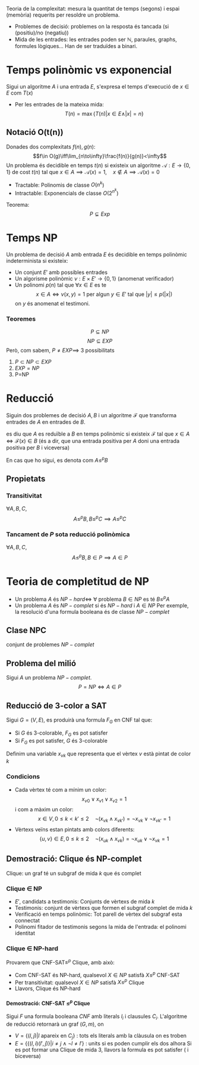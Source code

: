 Teoria de la complexitat: mesura la quantitat de temps (segons) i espai (memòria) requerits per resoldre un problema.

- Problemes de decisió: problemes on la resposta és tancada (si (positiu)/no (negatiu))
- Mida de les entrades: les entrades poden ser $\mathbb N$, paraules, graphs, formules lògiques...
	Han de ser traduïdes a binari.

# Temps polinòmic vs exponencial
Sigui un algoritme $A$ i una entrada $E$, s'expresa el temps d'execució de $x\in E$ com $T(x)$
- Per les entrades de la mateixa mida: $$T(n)=\max\{T(n)|x\in E\land|x|=n\}$$
## Notació O(t(n))
Donades dos complexitats $f(n),g(n)$:$$f\in O(g)\iff\lim_{n\to\infty}\frac{f(n)}{g(n)}<\infty$$
Un problema és decidible en temps $t(n)$ si existeix un algoritme $\mathcal A:E\to\{0,1\}$ de cost $t(n)$ tal que $x\in A\implies\mathcal A(x)=1,\quad x\notin A\implies\mathcal A(x)=0$ 
- Tractable: Polinomis de classe $O(n^{k}$)
- Intractable: Exponencials de classe $O(2^{n^{k}})$ 

Teorema: $$P\subsetneq Exp$$
# Temps NP
Un problema de decisió $A$ amb entrada $E$ és decidible en temps polinòmic indeterminista si existeix:
- Un conjunt $E'$ amb possibles entrades
- Un algorisme polinòmic $\nu:E\times E'\to\{0, 1\}$ (anomenat verificador)
- Un polinomi $p(n)$
tal que $\forall x\in E$ es te $$x\in A\iff\nu(x,y)=1\text{ per algun }y\in E'\text{ tal que }|y|\leq p(|x|)$$ on $y$ és anomenat el testimoni.

### Teoremes
$$P\subseteq NP$$
$$NP\subseteq EXP$$
Però, com sabem, $P\neq EXP\implies$ 3 possibilitats
1. $P\subset NP\subset EXP$
2. $EXP=NP$
3. P=NP
# Reducció
Siguin dos problemes de decisió $A, B$ i un algoritme $\mathcal F$ que transforma entrades de $A$ en entrades de $B$.

es diu que $A$ es reduïble a $B$ en temps polinòmic si existeix $\mathcal F$ tal que $x\in A\iff \mathcal F(x)\in B$ (és a dir, que una entrada positiva per $A$ doni una entrada positiva per $B$ i viceversa)

En cas que ho sigui, es denota com $A\leq^{p}B$ 

## Propietats
### Transitivitat
$\forall A,B,C$, $$A\leq^{p}B,B\leq^{p}C\implies A\leq^{p}C$$
### Tancament de $P$ sota reducció polinòmica
$\forall A,B,C$, $$A\leq^{p}B,B\in P\implies A\in P$$
# Teoria de completitud de NP
- Un problema $A$ és $NP-hard\iff$  $\forall$ problema $B\in NP$ es té $B\leq^{p}A$ 
- Un problema $A$ és $NP-complet$ si és $NP-hard$ i $A\in NP$
	Per exemple, la resolució d'una formula booleana és de classe $NP-complet$
## Clase NPC
conjunt de problemes $NP-complet$

## Problema del milió
Sigui $A$ un problema $NP-complet$. $$P=NP\iff A\in P$$
## Reducció de 3-color a SAT
Sigui $G=(V,E)$, es produirà una formula $F_{G}$ en CNF tal que:
- Si $G$ és 3-colorable, $F_G$ es pot satisfer
- Si $F_{G}$ es pot satisfer, $G$ és 3-colorable

Definim una variable $x_{vk}$ que representa que el vèrtex $v$ està pintat de color $k$
### Condicions
- Cada vèrtex té com a mínim un color: $$x_{v0}\lor x_{v1}\lor x_{v2}=1$$ i com a màxim un color: $$x\in V,0\leq k<k'\leq 2\quad\lnot(x_{vk}\land x_{vk'})=\lnot x_{vk}\lor\lnot x_{vk'}=1$$
- Vèrtexs veïns estan pintats amb colors diferents: $$\{u,v\}\in E,0\leq k\leq 2\quad \lnot(x_{uk}\land x_{vk})=\lnot x_{uk}\lor\lnot x_{vk}=1$$
## Demostració: Clique és NP-complet
Clique: un graf té un subgraf de mida $k$ que és complet
### Clique $\in$ NP
- $E'$, candidats a testimonis: Conjunts de vèrtexs de mida $k$
- Testimonis: conjunt de vèrtexs que formen el subgraf complet de mida $k$
- Verificació en temps polinòmic: Tot parell de vèrtex del subgraf esta connectat
- Polinomi fitador de testimonis segons la mida de l'entrada: el polinomi identitat
### Clique $\in$ NP-hard
Provarem que CNF-SAT$\leq^{p}$ Clique, amb això:
- Com CNF-SAT és NP-hard, qualsevol $X\in NP$ satisfà $X\leq^{p}$ CNF-SAT
- Per transitivitat: qualsevol $X\in NP$ satisfà $X\leq^{p}$ Clique
- Llavors, Clique és NP-hard

#### Demostració: CNF-SAT $\leq^{p}$ Clique
Sigui $F$ una formula booleana $CNF$ amb literals $l_i$ i clausules $C_{i}$. L'algoritme de reducció retornarà un graf $(G,m)$, on
- $V=\{(l,j)|l\text{ apareix en }C_{j}\}$ : tots els literals amb la clàusula on es troben
- $E=\{\{(l,i)(l',j)\}|i\neq j\land\lnot l\neq l'\}$ : units si es poden cumplir els dos alhora
Si es pot formar una Clique de mida 3, llavors la formula es pot satisfer ( i biceversa)